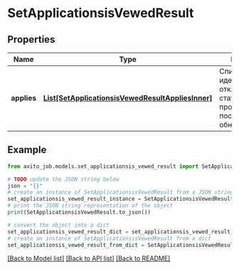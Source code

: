 # SetApplicationsisVewedResult


## Properties

Name | Type | Description | Notes
------------ | ------------- | ------------- | -------------
**applies** | [**List[SetApplicationsisVewedResultAppliesInner]**](SetApplicationsisVewedResultAppliesInner.md) | Список идентификаторов откликов и статусов их просмотренности после обновления | [optional] 

## Example

```python
from avito_job.models.set_applicationsis_vewed_result import SetApplicationsisVewedResult

# TODO update the JSON string below
json = "{}"
# create an instance of SetApplicationsisVewedResult from a JSON string
set_applicationsis_vewed_result_instance = SetApplicationsisVewedResult.from_json(json)
# print the JSON string representation of the object
print(SetApplicationsisVewedResult.to_json())

# convert the object into a dict
set_applicationsis_vewed_result_dict = set_applicationsis_vewed_result_instance.to_dict()
# create an instance of SetApplicationsisVewedResult from a dict
set_applicationsis_vewed_result_from_dict = SetApplicationsisVewedResult.from_dict(set_applicationsis_vewed_result_dict)
```
[[Back to Model list]](../README.md#documentation-for-models) [[Back to API list]](../README.md#documentation-for-api-endpoints) [[Back to README]](../README.md)



